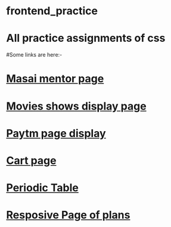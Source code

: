 # frontend_practice
 # All practice assignments of css
#Some links are here:-

# <a href="https://dynamic-churros-7cfa4b.netlify.app/" target="_blank">Masai mentor page</a>
# <a href="https://guileless-stardust-400558.netlify.app/" target="_blank">Movies shows display page</a>
# <a href="https://shiny-selkie-5570d9.netlify.app" target="_blank">Paytm page display </a>
# <a href="https://heroic-syrniki-64a00f.netlify.app/" target="_blank">Cart page</a>
# <a href="https://magenta-centaur-332b39.netlify.app/" target="_blank">Periodic Table</a>
# <a href="https://sparkly-bonbon-6c786c.netlify.app/" target="_blank">Resposive Page of plans </a>

